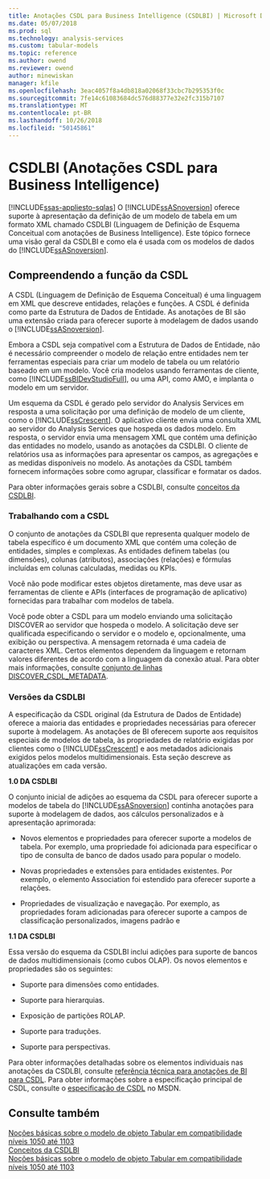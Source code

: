 ```yaml
---
title: Anotações CSDL para Business Intelligence (CSDLBI) | Microsoft Docs
ms.date: 05/07/2018
ms.prod: sql
ms.technology: analysis-services
ms.custom: tabular-models
ms.topic: reference
ms.author: owend
ms.reviewer: owend
author: minewiskan
manager: kfile
ms.openlocfilehash: 3eac4057f8a4db818a02068f33cbc7b295353f0c
ms.sourcegitcommit: 7fe14c61083684dc576d88377e32e2fc315b7107
ms.translationtype: MT
ms.contentlocale: pt-BR
ms.lasthandoff: 10/26/2018
ms.locfileid: "50145861"
---
```

# <a name="csdl-annotations-for-business-intelligence-csdlbi"></a>CSDLBI (Anotações CSDL para Business Intelligence)
[!INCLUDE[ssas-appliesto-sqlas](../../includes/ssas-appliesto-sqlas.md)]
  O [!INCLUDE[ssASnoversion](../../includes/ssasnoversion-md.md)] oferece suporte à apresentação da definição de um modelo de tabela em um formato XML chamado CSDLBI (Linguagem de Definição de Esquema Conceitual com anotações de Business Intelligence). Este tópico fornece uma visão geral da CSDLBI e como ela é usada com os modelos de dados do [!INCLUDE[ssASnoversion](../../includes/ssasnoversion-md.md)].  
  
## <a name="understanding-the-role-of-csdl"></a>Compreendendo a função da CSDL  
 A CSDL (Linguagem de Definição de Esquema Conceitual) é uma linguagem em XML que descreve entidades, relações e funções. A CSDL é definida como parte da Estrutura de Dados de Entidade. As anotações de BI são uma extensão criada para oferecer suporte à modelagem de dados usando o [!INCLUDE[ssASnoversion](../../includes/ssasnoversion-md.md)].  
  
 Embora a CSDL seja compatível com a Estrutura de Dados de Entidade, não é necessário compreender o modelo de relação entre entidades nem ter ferramentas especiais para criar um modelo de tabela ou um relatório baseado em um modelo. Você cria modelos usando ferramentas de cliente, como [!INCLUDE[ssBIDevStudioFull](../../includes/ssbidevstudiofull-md.md)], ou uma API, como AMO, e implanta o modelo em um servidor.  
  
 Um esquema da CSDL é gerado pelo servidor do Analysis Services em resposta a uma solicitação por uma definição de modelo de um cliente, como o [!INCLUDE[ssCrescent](../../includes/sscrescent-md.md)]. O aplicativo cliente envia uma consulta XML ao servidor do Analysis Services que hospeda os dados modelo. Em resposta, o servidor envia uma mensagem XML que contém uma definição das entidades no modelo, usando as anotações da CSDLBI. O cliente de relatórios usa as informações para apresentar os campos, as agregações e as medidas disponíveis no modelo. As anotações da CSDL também fornecem informações sobre como agrupar, classificar e formatar os dados.  
  
 Para obter informações gerais sobre a CSDLBI, consulte [conceitos da CSDLBI](https://docs.microsoft.com/bi-reference/csdl/csdlbi-concepts).  
  
### <a name="working-with-csdl"></a>Trabalhando com a CSDL  
 O conjunto de anotações da CSDLBI que representa qualquer modelo de tabela específico é um documento XML que contém uma coleção de entidades, simples e complexas. As entidades definem tabelas (ou dimensões), colunas (atributos), associações (relações) e fórmulas incluídas em colunas calculadas, medidas ou KPIs.  
  
 Você não pode modificar estes objetos diretamente, mas deve usar as ferramentas de cliente e APIs (interfaces de programação de aplicativo) fornecidas para trabalhar com modelos de tabela.  
  
 Você pode obter a CSDL para um modelo enviando uma solicitação DISCOVER ao servidor que hospeda o modelo. A solicitação deve ser qualificada especificando o servidor e o modelo e, opcionalmente, uma exibição ou perspectiva. A mensagem retornada é uma cadeia de caracteres XML. Certos elementos dependem da linguagem e retornam valores diferentes de acordo com a linguagem da conexão atual. Para obter mais informações, consulte [conjunto de linhas DISCOVER_CSDL_METADATA](https://docs.microsoft.com/bi-reference/schema-rowsets/xml/discover-csdl-metadata-rowset).  
  
### <a name="csdlbi-versions"></a>Versões da CSDLBI  
 A especificação da CSDL original (da Estrutura de Dados de Entidade) oferece a maioria das entidades e propriedades necessárias para oferecer suporte à modelagem. As anotações de BI oferecem suporte aos requisitos especiais de modelos de tabela, às propriedades de relatório exigidas por clientes como o [!INCLUDE[ssCrescent](../../includes/sscrescent-md.md)] e aos metadados adicionais exigidos pelos modelos multidimensionais. Esta seção descreve as atualizações em cada versão.  
  
 **1.0 DA CSDLBI**  
  
 O conjunto inicial de adições ao esquema da CSDL para oferecer suporte a modelos de tabela do [!INCLUDE[ssASnoversion](../../includes/ssasnoversion-md.md)] continha anotações para suporte à modelagem de dados, aos cálculos personalizados e à apresentação aprimorada:  
  
-   Novos elementos e propriedades para oferecer suporte a modelos de tabela. Por exemplo, uma propriedade foi adicionada para especificar o tipo de consulta de banco de dados usado para popular o modelo.  
  
-   Novas propriedades e extensões para entidades existentes.  Por exemplo, o elemento Association foi estendido para oferecer suporte a relações.  
  
-   Propriedades de visualização e navegação. Por exemplo, as propriedades foram adicionadas para oferecer suporte a campos de classificação personalizados, imagens padrão e  
  
 **1.1 DA CSDLBI**  
  
 Essa versão do esquema da CSDLBI inclui adições para suporte de bancos de dados multidimensionais (como cubos OLAP). Os novos elementos e propriedades são os seguintes:  
  
-   Suporte para dimensões como entidades.  
  
-   Suporte para hierarquias.  
  
-   Exposição de partições ROLAP.  
  
-   Suporte para traduções.  
  
-   Suporte para perspectivas.  
  
 Para obter informações detalhadas sobre os elementos individuais nas anotações da CSDLBI, consulte [referência técnica para anotações de BI para CSDL](https://docs.microsoft.com/bi-reference/csdl/technical-reference-for-bi-annotations-to-csdl). Para obter informações sobre a especificação principal de CSDL, consulte o [especificação de CSDL](http://go.microsoft.com/fwlink/?LinkId=205855) no MSDN.  
  
## <a name="see-also"></a>Consulte também  
 [Noções básicas sobre o modelo de objeto Tabular em compatibilidade níveis 1050 até 1103](../../analysis-services/tabular-model-programming-compatibility-levels-1050-1103/representation/understanding-tabular-object-model-at-levels-1050-through-1103.md)   
 [Conceitos da CSDLBI](https://docs.microsoft.com/bi-reference/csdl/csdlbi-concepts)   
 [Noções básicas sobre o modelo de objeto Tabular em compatibilidade níveis 1050 até 1103](../../analysis-services/tabular-model-programming-compatibility-levels-1050-1103/representation/understanding-tabular-object-model-at-levels-1050-through-1103.md)  
  
  
